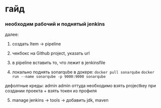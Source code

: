 # гайд

### необходим рабочий и поднятый jenkins

далее:
1. cоздать Item -> pipeline
2. чекбокс на Github project, указать url
3. в pipeline вставить то, что лежит в jenkinsfile

4. локально поднять sonarqube в докере:
```docker pull sonarqube```
```docker run --name sonarqube -p 9000:9000 sonarqube```

дефолтные креды: admin admin
оттуда необходимо взять projectkey при создании проекта + взять токен из профиля

5. manage jenkins -> tools -> добавить jdk, maven